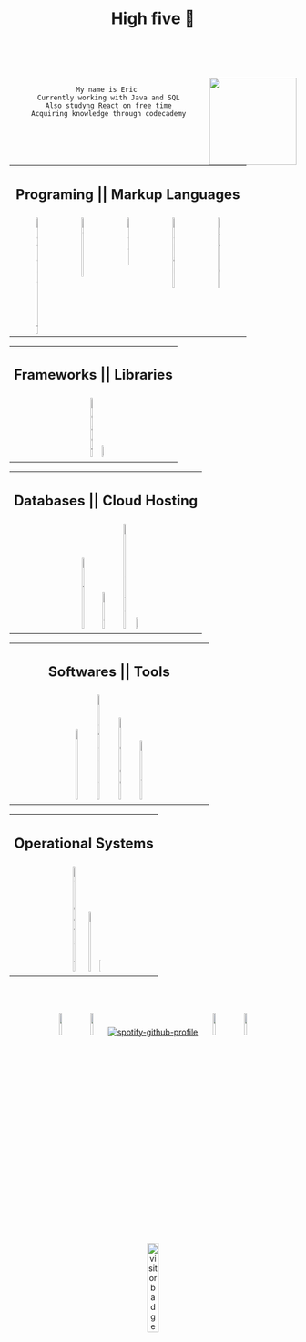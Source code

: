 <header> <h1 align="center">High five 👋</h1> </header>
</br>
<div align="center" width="50%">
<img align="right" width="153px" src="https://media.giphy.com/media/heIX5HfWgEYlW/giphy.gif">

```

My name is Eric 
Currently working with Java and SQL
Also studyng React on free time
Acquiring knowledge through codecademy

```

</br>
</div>

<style>
.test {
    display: flex;
    justify-content: space-around;
}
</style>

<table>
<tr><td>
<!--<img align="left" src="https://cdn.betterttv.net/emote/61480095b63cc97ee6d261ac/2x"> <img align="right" src="https://cdn.betterttv.net/emote/61480095b63cc97ee6d261ac/2x"> -->
<h2 align="center">Programing || Markup Languages</h2>
</td></tr>
<tr><td>
<div align="center" class="test">
<img width="10%" title="Javascript" src="https://cdn.jsdelivr.net/gh/devicons/devicon/icons/javascript/javascript-plain.svg"/> <img width="10%" title="HTML 5" src="https://cdn.jsdelivr.net/gh/devicons/devicon/icons/html5/html5-plain.svg"/> <img width="10%" title="CSS 3" src="https://cdn.jsdelivr.net/gh/devicons/devicon/icons/css3/css3-plain.svg"/> <img width="10%" title="C Sharp" src="https://cdn.jsdelivr.net/gh/devicons/devicon/icons/csharp/csharp-plain.svg"/> <img width="10%" title="Python" src="https://cdn.jsdelivr.net/gh/devicons/devicon/icons/python/python-plain.svg"/>
</div>
</tr></td>
</table>

<table>
<tr><td>
<!--<img align="left" src="https://cdn.betterttv.net/emote/569c12df74e294571e59fded/2x"> <img align="right" src="https://cdn.betterttv.net/emote/569c12df74e294571e59fded/2x"> -->
<h2 align="center">Frameworks || Libraries</h2>
</td></tr>
<tr><td>
<div align="center"> 
<img width="10%" title="React" src="https://cdn.jsdelivr.net/gh/devicons/devicon/icons/react/react-original.svg"> <img width="1%" src="https://upload.wikimedia.org/wikipedia/commons/1/1d/Invisible_Pink_Unicorn_High_Resolution.png">
</div>
</tr></td>
</table>

<table>
<tr><td>
<!--<img align="left" src="https://cdn.betterttv.net/emote/6087488d39b5010444d06dff/2x"> <img align="right" src="https://cdn.betterttv.net/emote/6087488d39b5010444d06dff/2x"> -->
<h2 align="center">Databases || Cloud Hosting</h2>
</td></tr>
<tr><td>
<div align="center" style="display: flex justify-content: space-around"> 
<img width="10%" title="Github" src="https://cdn.jsdelivr.net/gh/devicons/devicon/icons/github/github-original.svg"/> <img width="10%" title="Git" src="https://cdn.jsdelivr.net/gh/devicons/devicon/icons/git/git-original.svg"/> <img width="10%" title="SQL Server" src="https://cdn.jsdelivr.net/gh/devicons/devicon/icons/microsoftsqlserver/microsoftsqlserver-plain.svg"/> <img width="1%" src="https://upload.wikimedia.org/wikipedia/commons/1/1d/Invisible_Pink_Unicorn_High_Resolution.png"/>
</div>
</tr></td>
</table>

<table>
<tr><td>
<!--<img align="left" src="https://cdn.betterttv.net/emote/5d82600ec0652668c9e4e2f2/2x"> <img align="right" src="https://cdn.betterttv.net/emote/5d82600ec0652668c9e4e2f2/2x"> --><h2 align="center">Softwares || Tools</h2>
</td></tr>
<tr><td>
<div align="center">
<img width="10%" title="VSCode" src="https://cdn.jsdelivr.net/gh/devicons/devicon/icons/vscode/vscode-original.svg"/> <img width="10%" title="Photoshop" src="https://cdn.jsdelivr.net/gh/devicons/devicon/icons/photoshop/photoshop-plain.svg"/> <img width="10%" title="Blender" src="https://cdn.jsdelivr.net/gh/devicons/devicon/icons/blender/blender-original.svg"/> <img width="10%" title="Unity" src="https://cdn.jsdelivr.net/gh/devicons/devicon/icons/unity/unity-original.svg"/>
</div>
</tr></td>
</table>

<table>
<tr><td>
<!--<img align="left" src="https://cdn.betterttv.net/emote/5e2dea282a2ac47ce3e29fb5/2x"> <img align="right" src="https://cdn.betterttv.net/emote/5e2dea282a2ac47ce3e29fb5/2x"> --><h2 align="center">Operational Systems</h2>
</td></tr>
<tr><td>
<div align="center">
<img width="10%" title="Windows NT" src="https://cdn.jsdelivr.net/gh/devicons/devicon/icons/windows8/windows8-original.svg"/> <img width="10%" title="Linux" src="https://cdn.jsdelivr.net/gh/devicons/devicon/icons/linux/linux-plain.svg"/> <img width="1%" src="https://upload.wikimedia.org/wikipedia/commons/1/1d/Invisible_Pink_Unicorn_High_Resolution.png">
</div>
</tr></td>
</table>

<!-- -----Spotify----- -->
</br></br>
<div align="center">

<img width="10%" src="https://cdn.betterttv.net/emote/5b7e01fbe429f82909e0013a/3x"> <img width="10%" src="https://cdn.betterttv.net/emote/5f1b0186cf6d2144653d2970/3x"> [![spotify-github-profile](https://spotify-github-profile.vercel.app/api/view?uid=12147397265&cover_image=true&theme=novatorem&bar_color=ff0000&bar_color_cover=true)](https://github.com/kittinan/spotify-github-profile) <img width="10%" src="https://cdn.betterttv.net/emote/5f2e2fcf6f378244660275ae/3x"> <img width="10%" src="https://cdn.betterttv.net/emote/5b7e01fbe429f82909e0013a/3x">

</div>

<!-- -----Visit Count----- -->

<div align="center">

<img width="20%" src="https://visitor-badge.glitch.me/badge?page_id=iSamekh.id.visitor-badge.issue.1&left_color=black&right_color=darkred&left_text=F5" alt="visitor badge"/>

</div>
